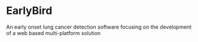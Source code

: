 # EarlyBird
An early onset lung cancer detection software focusing on the development of a web based multi-platform solution
